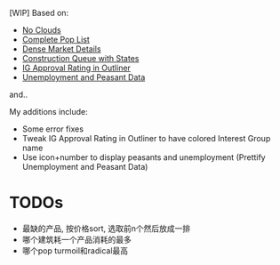 [WIP] Based on:

- [No Clouds](https://steamcommunity.com/sharedfiles/filedetails/?id=2880130916)
- [Complete Pop List](https://steamcommunity.com/sharedfiles/filedetails/?id=2880832253)
- [Dense Market Details](https://steamcommunity.com/sharedfiles/filedetails/?id=2881762225)
- [Construction Queue with States](https://steamcommunity.com/sharedfiles/filedetails/?id=2881774859)
- [IG Approval Rating in Outliner](https://steamcommunity.com/sharedfiles/filedetails/?id=2882291604)
- [Unemployment and Peasant Data](https://steamcommunity.com/sharedfiles/filedetails/?id=2882193032)

and..

My additions include:

- Some error fixes
- Tweak IG Approval Rating in Outliner to have colored Interest Group name
- Use icon+number to display peasants and unemployment (Prettify Unemployment and Peasant Data)

# TODOs

- 最缺的产品, 按价格sort, 选取前n个然后放成一排
- 哪个建筑耗一个产品消耗的最多
- 哪个pop turmoil和radical最高